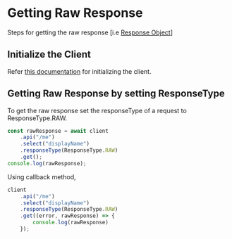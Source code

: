 # Getting Raw Response

Steps for getting the raw response [i.e [Response Object](https://developer.mozilla.org/en-US/docs/Web/API/Response)]

## Initialize the Client

Refer [this documentation](../CreatingClientInstance.md) for initializing the client.

## Getting Raw Response by setting ResponseType

To get the raw response set the responseType of a request to ResponseType.RAW.

```typescript
const rawResponse = await client
	.api("/me")
	.select("displayName")
	.responseType(ResponseType.RAW)
	.get();
console.log(rawResponse);
```

Using callback method,

```typescript
client
	.api("/me")
	.select("displayName")
	.responseType(ResponseType.RAW)
	.get((error, rawResponse) => {
		console.log(rawResponse)
	});
```
